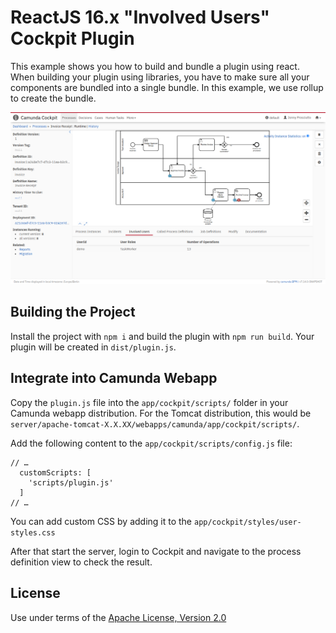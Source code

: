 ReactJS 16.x "Involved Users" Cockpit Plugin
=======================================

This example shows you how to build and bundle a plugin using react. When building your plugin using libraries, you have to make sure all your components are bundled into a single bundle. In this example, we use rollup to create the bundle.


![Screenshot](screenshot.png)


Building the Project
--------------------

Install the project with `npm i` and build the plugin with `npm run build`. Your plugin will be created in `dist/plugin.js`.

Integrate into Camunda Webapp
-----------------------------

Copy the `plugin.js` file into the `app/cockpit/scripts/` folder in your Camunda webapp distribution.
For the Tomcat distribution, this would be `server/apache-tomcat-X.X.XX/webapps/camunda/app/cockpit/scripts/`.

Add the following content to the `app/cockpit/scripts/config.js` file:

```
// …
  customScripts: [
    'scripts/plugin.js'
  ]
// …
```

You can add custom CSS by adding it to the `app/cockpit/styles/user-styles.css`

After that start the server, login to Cockpit and navigate to the process definition view to check the result.

License
-------

Use under terms of the [Apache License, Version 2.0](http://www.apache.org/licenses/LICENSE-2.0)
